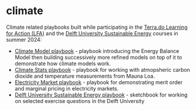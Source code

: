 # climate
Climate related playbooks built while participating in the [Terra.do Learning for Action (LFA)](https://www.terra.do/climate-fellowship-learning-for-action/) and the [Delft University Sustainable Energy](https://online-learning.tudelft.nl/courses/sustainable-energy-design-a-renewable-future/) courses in summer 2024:
* [Climate Model playbook](climate-model-playbook.ipynb) - playbook introducing the Energy Balance Model then building successively more refined models on top of it to demonstrate how climate models work.
* [Climate Stats playbook](climate-stats-playbook.ipynb) - playbook for working with atmopsheric carbon dioxide and temperature measurements from Mauna Loa.
* [Electricity Market playbook](electricity-market-playbook.ipynb) - playbook for demonstrating merit order and marginal pricing in electricity markets.
* [Delft University Sustainable Energy playbook](DU-sustainable-energy-playbook.ipynb) - sketchbook for working on selected exercise questions in the Delft University 
